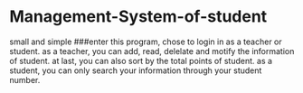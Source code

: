 # Management-System-of-student
small and simple
###enter this program, chose to login in as a teacher or student.
as a teacher, you can add, read, delelate and motify the information of student.
at last, you can also sort by the total points of student.
as a student, you can only search your information through your student number.
